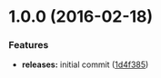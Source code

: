 <a name="1.0.0"></a>
# 1.0.0 (2016-02-18)


### Features

* **releases:** initial commit ([1d4f385](https://github.com/hypeJunction/Elgg-group_subtypes_subgroups/commit/1d4f385))



